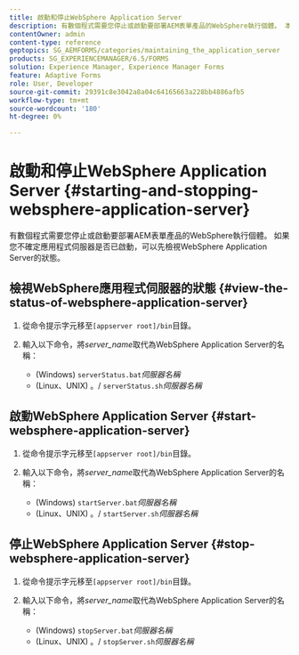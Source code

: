 ```yaml
---
title: 啟動和停止WebSphere Application Server
description: 有數個程式需要您停止或啟動要部署AEM表單產品的WebSphere執行個體。 本檔案說明如何啟動和停止WebSphere Application Server。
contentOwner: admin
content-type: reference
geptopics: SG_AEMFORMS/categories/maintaining_the_application_server
products: SG_EXPERIENCEMANAGER/6.5/FORMS
solution: Experience Manager, Experience Manager Forms
feature: Adaptive Forms
role: User, Developer
source-git-commit: 29391c8e3042a8a04c64165663a228bb4886afb5
workflow-type: tm+mt
source-wordcount: '180'
ht-degree: 0%

---
```


# 啟動和停止WebSphere Application Server {#starting-and-stopping-websphere-application-server}

有數個程式需要您停止或啟動要部署AEM表單產品的WebSphere執行個體。 如果您不確定應用程式伺服器是否已啟動，可以先檢視WebSphere Application Server的狀態。

## 檢視WebSphere應用程式伺服器的狀態 {#view-the-status-of-websphere-application-server}

1. 從命令提示字元移至`[appserver root]/bin`目錄。
1. 輸入以下命令，將&#x200B;*server_name*&#x200B;取代為WebSphere Application Server的名稱：

   * (Windows) `serverStatus.bat`*伺服器名稱*
   * (Linux、UNIX) 。/ `serverStatus.sh`*伺服器名稱*

## 啟動WebSphere Application Server {#start-websphere-application-server}

1. 從命令提示字元移至`[appserver root]/bin`目錄。
1. 輸入以下命令，將&#x200B;*server_name*&#x200B;取代為WebSphere Application Server的名稱：

   * (Windows) `startServer.bat`*伺服器名稱*
   * (Linux、UNIX) 。/ `startServer.sh`*伺服器名稱*

## 停止WebSphere Application Server {#stop-websphere-application-server}

1. 從命令提示字元移至`[appserver root]/bin`目錄。
1. 輸入以下命令，將&#x200B;*server_name*&#x200B;取代為WebSphere Application Server的名稱：

   * (Windows) `stopServer.bat`*伺服器名稱*
   * (Linux、UNIX) 。/ `stopServer.sh`*伺服器名稱*
